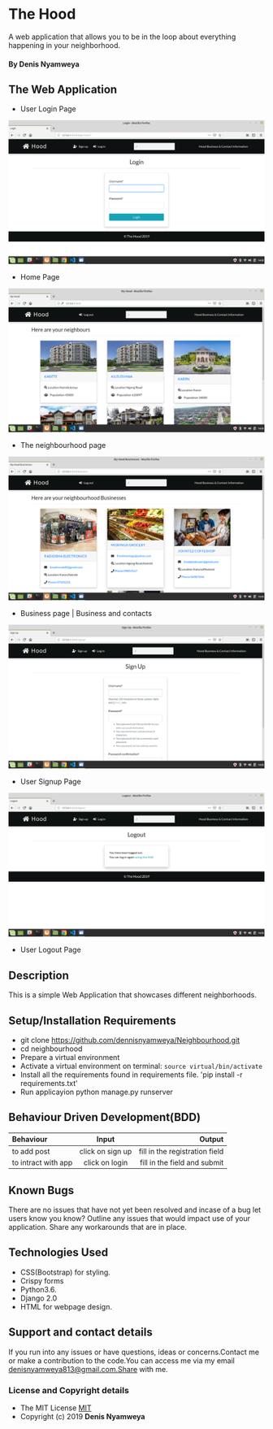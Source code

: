 # The Hood

 A web application that allows you to be in the loop about everything happening in your neighborhood.

#### By **Denis Nyamweya**

## The Web Application 

* User Login Page

![User Login](static/images/1.png)

* Home Page

![Home Page](static/images/3.png)

* The neighbourhood page

![Business In The Hood](static/images/4.png)

* Business page | Business and contacts

![User Sign Up](static/images/2.png)

* User Signup Page

![User Logout](static/images/5.png)

* User Logout Page

## Description
This is a simple Web Application that showcases different neighborhoods.

## Setup/Installation Requirements
* git clone https://github.com/dennisnyamweya/Neighbourhood.git
* cd  neighbourhood
* Prepare a virtual environment
* Activate a virtual environment on terminal: `source virtual/bin/activate`
* Install all the requirements found in requirements file. 'pip install -r requirements.txt'
* Run applicayion python manage.py runserver
## Behaviour Driven Development(BDD)

| Behaviour | Input | Output |
| :---------------- | :---------------: | ------------------: |
| to add post | click on sign up |  fill in the registration field |
| to intract with app | click on login | fill in the field  and submit |
## Known Bugs
There are no issues that have not yet been resolved and incase of a bug  let users know you know? Outline any issues that would impact use of your application. Share any workarounds that are in place. 

## Technologies Used
* CSS(Bootstrap) for styling.
* Crispy forms
* Python3.6.
* Django 2.0
* HTML for webpage design.

## Support and contact details
 If you run into any issues or have questions, ideas or concerns.Contact me or make a contribution to the code.You can access me via my email denisnyamweya813@gmail.com.Share with me.
### License and Copyright details
* The MIT License [MIT](LICENSE)
* Copyright (c) 2019 **Denis Nyamweya**